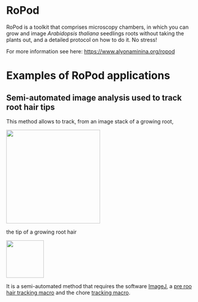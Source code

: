 # RoPod
RoPod is a toolkit that comprises microscopy chambers, in which you can grow and image *Arabidopsis thaliana* seedlings roots without taking the plants out, and a detailed protocol on how to do it. No stress!

For more information see here: https://www.alyonaminina.org/ropod



# Examples of RoPod applications


## Semi-automated image analysis used to track root hair tips
This method allows to track, from an image stack of a growing root,

<img src = "/Images/Growing_root.gif" width = "250">

the tip of a growing root hair

 <img src = "/Images/Hair_tracking.gif" height = "100">

It is a semi-automated method that requires the software [ImageJ](https://imagej.nih.gov/ij/), a [pre roo hair tracking macro](https://github.com/AlyonaMinina/RoPod/blob/main/1-Pre-root%20hair%20tracking_ROI%20drawing_20190902.ijm) and the chore [tracking macro](https://github.com/AlyonaMinina/RoPod/blob/main/2-Root%20hair%20tracking-BF-images_20210217.ijm).
